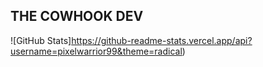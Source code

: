 ## THE COWHOOK DEV
![GitHub Stats]https://github-readme-stats.vercel.app/api?username=pixelwarrior99&theme=radical)

